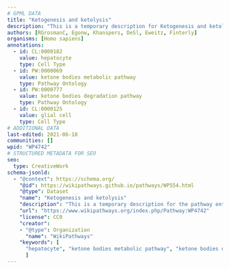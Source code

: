 ```yaml
---
# GPML DATA
title: "Ketogenesis and ketolysis"
description: "This is a temporary description for Ketogenesis and ketolysis"
authors: [RGrosmanC, Egonw, Khanspers, DeSl, Eweitz, Finterly]
organisms: [Homo sapiens]
annotations:
  - id: CL:0000182
    value: hepatocyte
    type: Cell Type
  - id: PW:0000069
    value: ketone bodies metabolic pathway
    type: Pathway Ontology
  - id: PW:0000777
    value: ketone bodies degradation pathway
    type: Pathway Ontology
  - id: CL:0000125
    value: glial cell
    type: Cell Type
# ADDITIONAL DATA
last-edited: 2021-06-18
communities: []
wpid: "WP4742"
# STRUCTURED METADATA FOR SEO
seo:
  type: CreativeWork
schema-jsonld:
  - "@context": https://schema.org/
    "@id": https://wikipathways.github.io/pathways/WP554.html
    "@type": Dataset
    "name": "Ketogenesis and ketolysis"
    "description": "This is a temporary description for the pathway entitled: Ketogenesis and ketolysis"
    "url": "https://www.wikipathways.org/index.php/Pathway:WP4742"
    "license": CC0
    "creator":
    - "@type": Organization
      "name": "WikiPathways"
    "keywords": [
      "hepatocyte", "ketone bodies metabolic pathway", "ketone bodies degradation pathway", "glial cell",
      ]
---
```

